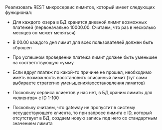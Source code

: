 Реализовать REST микросервис лимитов, который имеет следующих функционал:

- Для каждого юзера в БД хранится дневной лимит возможных платежей (первоначально 10000.00. Считаем, что раз в несколько месяцев он может меняться)

- В 00.00 каждого дня лимит для всех пользователей должен быть сброшен

- Про успешном проведении платежа лимит должен быть уменьшен на соответствующую сумму

- Если вдруг платеж по какой-то причине не прошел, необходимо иметь возможность восстановить списанный лимит (тут сами выбираете стратегию уменьшения/восстановления лимитов)

- Поскольку сервиса клиентов у нас нет, в БД храним лимиты для «клиентов» с ID 1-100

- Поскольку считаем, что gateway не пропустит в систему несуществующего клиента, то при запросе лимита с ID, который отсутствует в БД, создаем новую запись под него со стандартным значением лимита
